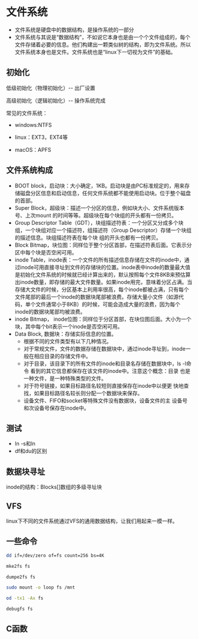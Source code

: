 # 文件系统

- 文件系统是硬盘中的数据结构，是操作系统的一部分
- 文件系统与其说是“数据结构”，不如说它本身也是由一个个文件组成的，每个文件存储着必要的信息。他们构建出一颗类似树的结构，即为文件系统。所以文件系统本身也是文件。文件系统也是“linux下一切视为文件”的基础。

## 初始化

低级初始化（物理初始化）-- 出厂设置

高级初始化（逻辑初始化）-- 操作系统完成

常见的文件系统：

- windows:NTFS
- linux：EXT3，EXT4等

- macOS：APFS

## 文件系统构成

- BOOT block，启动块：大小确定，1KB。启动块是由PC标准规定的，用来存储磁盘分区信息和启动信息，任何文件系统都不能使用启动块。位于整个磁盘的首部。
- Super Block，超级块：描述一个分区的信息，例如块大小、文件系统版本号、上次mount 的时间等等。超级块在每个块组的开头都有一份拷贝。
- Group Descriptor Table（GDT），块组描述符表：一个分区又分成多个块组，一个块组对应一个描述符，组描述符（Group Descriptor）存储一个块组的描述信息。块组描述符表在每个块 组的开头也都有一份拷贝。
- Block Bitmap，块位图：同样位于整个分区首部，在描述符表后面。它表示分区中每个块是否空闲可用。
- inode Table，inode表：一个文件的所有描述信息存储在文件的inode中，通过inode可用直接寻址到文件的存储块的位置。inode表中inode的数量最大值是初始化文件系统的时候就已经计算出来的，默认按照每个文件8KB来预估算出inode数量，即存储的最大文件数量。如果inode用完，意味着分区占满。当存储大文件的时候，分区基本上利用率很高，每个inode都被占满，只有每个文件尾部的最后一个inode的数据块尾部被浪费。存储大量小文件（如源代码，单个文件通常小于8KB）的时候，可能会造成大量的浪费，因为每个inode的数据块尾部均被浪费。
- inode Bitmap， inode位图：同样位于分区首部，在块位图后面。大小为一个块，其中每个bit表示一个inode是否空闲可用。
- Data Block, 数据块：存储实际信息的位置。
  - 根据不同的文件类型有以下几种情况。
  - 对于常规文件，文件的数据存储在数据块中，通过inode寻址到，inode一般在相应目录的存储文件中。
  - 对于目录，该目录下的所有文件的inode和目录名存储在数据块中，ls -l命令 看到的其它信息都保存在该文件的inode中。注意这个概念：目录 也是一种文件，是一种特殊类型的文件。  
  - 对于符号链接，如果目标路径名较短则直接保存在inode中以便更 快地查找，如果目标路径名较长则分配一个数据块来保存。  
  - 设备文件、FIFO和socket等特殊文件没有数据块，设备文件的主 设备号和次设备号保存在inode中。

## 测试

- ln -s和ln
- df和du的区别

## 数据块寻址

inode的结构：Blocks[]数组的多级寻址块

## VFS

linux下不同的文件系统通过VFS的通用数据结构，让我们用起来一模一样。

## 一些命令

```bash
dd if=/dev/zero of=fs count=256 bs=4K

mke2fs fs

dumpe2fs fs

sudo mount -o loop fs /mnt

od -tx1 -Ax fs

debugfs fs
```

## C函数

```C
```
